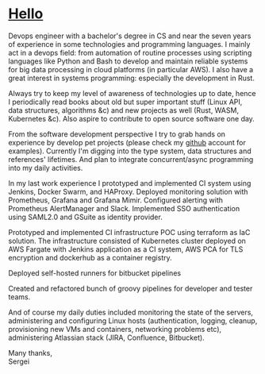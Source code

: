# [Hello](/download/cover.pdf)

Devops engineer with a bachelor's degree in CS and near the seven years of experience in some technologies and programming languages. I mainly act in a devops field: from automation of routine processes using scripting languages like Python and Bash to develop and maintain reliable systems for big data processing in cloud platforms (in particular AWS). I also have a great interest in systems programming: especially the development in Rust.

Always try to keep my level of awareness of technologies up to date, hence I periodically read books about old but super important stuff (Linux API, data structures, algorithms &c) and new projects as well (Rust, WASM, Kubernetes &c). Also aspire to contribute to open source software one day.

From the software development perspective I try to grab hands on experience by develop pet projects (please check my [github](https://github.com/enkron) account for examples). Currently I'm digging into the type system, data structures and references' lifetimes. And plan to integrate concurrent/async programming into my daily activities.

In my last work experience I prototyped and implemented CI system using Jenkins, Docker Swarm, and HAProxy. Deployed monitoring solution with Prometheus, Grafana and Grafana Mimir. Configured alerting with Prometheus AlertManager and Slack. Implemented SSO authentication using SAML2.0 and GSuite as identity provider.

Prototyped and implemented CI infrastructure POC using terraform as IaC solution. The infrastructure consisted of Kubernetes cluster deployed on AWS Fargate with Jenkins application as a CI system, AWS PCA for TLS encryption and dockerhub as a container registry.

Deployed self-hosted runners for bitbucket pipelines

Created and refactored bunch of groovy pipelines for developer and tester teams.

And of course my daily duties included monitoring the state of the servers, administering and configuring Linux hosts (authentication, logging, cleanup, provisioning new VMs and containers, networking problems etc), administering Atlassian stack (JIRA, Confluence, Bitbucket).

Many thanks,  
Sergei
